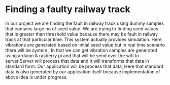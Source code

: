 # Finding a faulty railway track

In our project we are finding the fault in railway track using dummy samples that contains large no of seed value. We are trying to finding seed values that is greater than threshold value because there may be fault in railway track at that particular time. This system actually provides simulation. Here vibrations are generated based on initial seed value but in real time scenario there will be system , In that we can get vibration samples are generated using arduion & rasberry pi and that will be send over the wifi to server.Server will process that data and it will transforms that data in standard form. Our application will be process that data, Here that standard data is also generated by our application itself because implementation of above idea is under progress.
